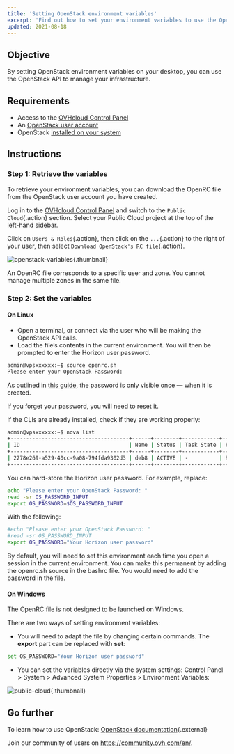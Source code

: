 ```yaml
---
title: 'Setting OpenStack environment variables'
excerpt: 'Find out how to set your environment variables to use the OpenStack API'
updated: 2021-08-18
---
```


## Objective

By setting OpenStack environment variables on your desktop, you can use the OpenStack API to manage your infrastructure.

## Requirements

- Access to the [OVHcloud Control Panel](https://ca.ovh.com/auth/?action=gotomanager&from=https://www.ovh.com/sg/&ovhSubsidiary=sg)
- An [OpenStack user account](/pages/public_cloud/compute/create_and_delete_a_user)
- OpenStack [installed on your system](/pages/public_cloud/compute/prepare_the_environment_for_using_the_openstack_api)

## Instructions

### Step 1: Retrieve the variables

To retrieve your environment variables, you can download the OpenRC file from the OpenStack user account you have created.

Log in to the [OVHcloud Control Panel](https://ca.ovh.com/auth/?action=gotomanager&from=https://www.ovh.com/sg/&ovhSubsidiary=sg) and switch to the `Public Cloud`{.action} section. Select your Public Cloud project at the top of the left-hand sidebar.

Click on `Users & Roles`{.action}, then click on the `...`{.action} to the right of your user, then select `Download OpenStack's RC file`{.action}.

![openstack-variables](images/pciopenstackvariables1e.png){.thumbnail}

An OpenRC file corresponds to a specific user and zone. You cannot manage multiple zones in the same file.

### Step 2: Set the variables

#### **On Linux**

* Open a terminal, or connect via the user who will be making the OpenStack API calls.
* Load the file’s contents in the current environment. You will then be prompted to enter the Horizon user password.

```bash
admin@vpsxxxxxx:~$ source openrc.sh
Please enter your OpenStack Password:
```

As outlined in [this guide](/pages/public_cloud/compute/create_and_delete_a_user), the password is only visible once — when it is created.

If you forget your password, you will need to reset it.

If the CLIs are already installed, check if they are working properly:

```bash
admin@vpsxxxxxx:~$ nova list
+--------------------------------------+------+--------+------------+-------------+------------------------+
| ID                                   | Name | Status | Task State | Power State | Networks               |
+--------------------------------------+------+--------+------------+-------------+------------------------+
| 2278e269-a529-40cc-9a08-794fda9302d3 | deb8 | ACTIVE | -          | Running     | Ext-Net=xx.xxx.xx.xxx |
+--------------------------------------+------+--------+------------+-------------+------------------------+
```

You can hard-store the Horizon user password. For example, replace:

```bash
echo "Please enter your OpenStack Password: "
read -sr OS_PASSWORD_INPUT
export OS_PASSWORD=$OS_PASSWORD_INPUT
```

With the following:

```bash
#echo "Please enter your OpenStack Password: "
#read -sr OS_PASSWORD_INPUT
export OS_PASSWORD="Your Horizon user password"
```

By default, you will need to set this environment each time you open a session in the current environment. You can make this permanent by adding the openrc.sh source in the bashrc file. You would need to add the password in the file.

#### **On Windows**

The OpenRC file is not designed to be launched on Windows.

There are two ways of setting environment variables:

- You will need to adapt the file by changing certain commands. The **export** part can be replaced with **set**:

```bash
set OS_PASSWORD="Your Horizon user password"
```

- You can set the variables directly via the system settings: Control Panel > System > Advanced System Properties > Environment Variables:

![public-cloud](images/pciopenstackvariables2.png){.thumbnail}

## Go further

To learn how to use OpenStack: [OpenStack documentation](https://docs.openstack.org/train/){.external}

Join our community of users on <https://community.ovh.com/en/>.
